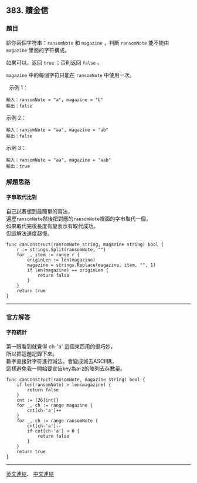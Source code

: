 ## 383. 贖金信

### 題目
給你兩個字符串：```ransomNote``` 和 ```magazine``` ，判斷 ```ransomNote``` 能不能由 ```magazine``` 里面的字符構成。

如果可以，返回 ```true``` ；否則返回 ```false``` 。

```magazine``` 中的每個字符只能在 ```ransomNote``` 中使用一次。

 
示例 1：

```
輸入：ransomNote = "a", magazine = "b"
輸出：false
```
示例 2：

```
輸入：ransomNote = "aa", magazine = "ab"
輸出：false
```
示例 3：

```
輸入：ransomNote = "aa", magazine = "aab"
輸出：true
```

### 解題思路 

#### 字串取代比對
自己試著想到最簡單的寫法，<br>
遍歷```ransomNote```然後把對應的```ransomNote```裡面的字串取代一個，<br>
如果取代完後長度有變表示有取代成功。<br>
但這解法速度超慢。

```
func canConstruct(ransomNote string, magazine string) bool {
    r := strings.Split(ransomNote, "")
    for _, item := range r {
        originLen := len(magazine)
        magazine = strings.Replace(magazine, item, "", 1)
        if len(magazine) == originLen {
            return false
        }
    }
    return true
}
```
***

### 官方解答

#### 字符統計
第一眼看到就覺得 ch-'a' 這個東西用的很巧妙，<br>
所以把這題記錄下來。<br>
數字直接對字符進行減法，會變成減去ASCII碼，<br>
這樣避免我一開始要宣告key為a-z的陣列去存數量。

```
func canConstruct(ransomNote, magazine string) bool {
    if len(ransomNote) > len(magazine) {
        return false
    }
    cnt := [26]int{}
    for _, ch := range magazine {
        cnt[ch-'a']++
    }
    for _, ch := range ransomNote {
        cnt[ch-'a']--
        if cnt[ch-'a'] < 0 {
            return false
        }
    }
    return true
}
```

***

[英文連結](https://leetcode.com/problems/ransom-note/)、
[中文連結](https://leetcode.cn/problems/ransom-note/)



